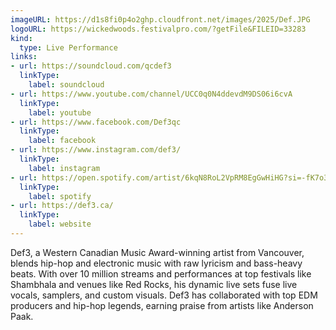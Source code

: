 ```yaml
---
imageURL: https://d1s8fi0p4o2ghp.cloudfront.net/images/2025/Def.JPG
logoURL: https://wickedwoods.festivalpro.com/?getFile&FILEID=33283
kind:
  type: Live Performance
links:
- url: https://soundcloud.com/qcdef3
  linkType:
    label: soundcloud
- url: https://www.youtube.com/channel/UCC0q0N4ddevdM9DS06i6cvA
  linkType:
    label: youtube
- url: https://www.facebook.com/Def3qc
  linkType:
    label: facebook
- url: https://www.instagram.com/def3/
  linkType:
    label: instagram
- url: https://open.spotify.com/artist/6kqN8RoL2VpRM8EgGwHiHG?si=-fK7o3xFR36rabRO4_Z-pQ&nd=1
  linkType:
    label: spotify
- url: https://def3.ca/
  linkType:
    label: website
---
```

Def3, a Western Canadian Music Award-winning artist from Vancouver, blends hip-hop and electronic music with raw lyricism and bass-heavy beats. With over 10 million streams and performances at top festivals like Shambhala and venues like Red Rocks, his dynamic live sets fuse live vocals, samplers, and custom visuals. Def3 has collaborated with top EDM producers and hip-hop legends, earning praise from artists like Anderson Paak.